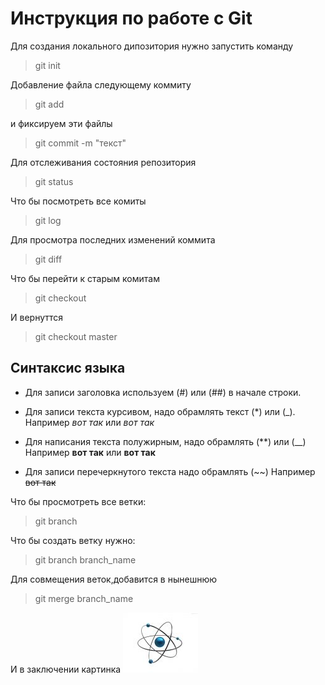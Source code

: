 # Инструкция по работе с Git

Для создания локального дипозитория нужно запустить команду
> git init

Добавление файла  следующему коммиту    
> git add

и фиксируем эти файлы
>git commit -m "текст"

Для отслеживания состояния репозитория
> git status

Что бы посмотреть все комиты
> git log

Для просмотра последних изменений коммита
> git diff

Что бы перейти к старым комитам
> git checkout

И вернуттся
>git checkout master

## Синтаксис языка

* Для записи заголовка используем (#) или (##) в начале строки.

* Для записи текста курсивом, надо обрамлять текст (*) или (_). Например *вот так* или _вот так_

* Для написания текста полужирным, надо обрамлять (**) или (__)
Например **вот так** или __вот так__

* Для записи перечеркнутого текста надо обрамлять (~~) Например
~~вот так~~

Что бы просмотреть все ветки:
> git branch

Что бы создать ветку нужно:
> git branch branch_name

 Для совмещения веток,добавится в нынешнюю
 > git merge branch_name
 
И в заключении картинка
![Картинка](pic.jpg)